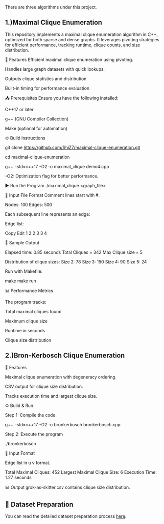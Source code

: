 There are three algorithms under this project.

##    1.)Maximal Clique Enumeration

This repository implements a maximal clique enumeration algorithm in C++, optimized for both sparse and dense graphs. It leverages pivoting strategies for efficient performance, tracking runtime, clique counts, and size distribution.

🚀 Features
Efficient maximal clique enumeration using pivoting.

Handles large graph datasets with quick lookups.

Outputs clique statistics and distribution.

Built-in timing for performance evaluation.

📥 Prerequisites
Ensure you have the following installed:

C++17 or later

g++ (GNU Compiler Collection)

Make (optional for automation)

⚙️ Build Instructions

git clone https://github.com/ShiZ7/maximal-clique-enumeration.git

cd maximal-clique-enumeration

g++ -std=c++17 -O2 -o maximal_clique demo4.cpp


-O2: Optimization flag for better performance.

▶️ Run the Program
./maximal_clique <graph_file>


📄 Input File Format
Comment lines start with #.


 Nodes: 100 Edges: 500
 
Each subsequent line represents an edge:

Edge list:

Copy
Edit
1 2
2 3
3 4

🏃 Sample Output

Elapsed time: 0.85 seconds
Total Cliques = 342
Max Clique size = 5

Distribution of clique sizes:
Size 2: 78
Size 3: 150
Size 4: 90
Size 5: 24


Run with Makefile:

make
make run

📊 Performance Metrics

The program tracks:

Total maximal cliques found

Maximum clique size

Runtime in seconds

Clique size distribution



## 2.)Bron-Kerbosch Clique Enumeration


🚀 Features

Maximal clique enumeration with degeneracy ordering.

CSV output for clique size distribution.

Tracks execution time and largest clique size.

⚙️ Build & Run 

Step 1: Compile the code

g++ -std=c++17 -O2 -o bronkerbosch bronkerbosch.cpp

Step 2: Execute the program

./bronkerbosch

📄 Input Format

Edge list in u v format.

Total Maximal Cliques: 452
Largest Maximal Clique Size: 6
Execution Time: 1.27 seconds

📊 Output
grok-as-skitter.csv contains clique size distribution.

## 📄 Dataset Preparation
You can read the detailed dataset preparation process [here](dataset_preparation.txt).

